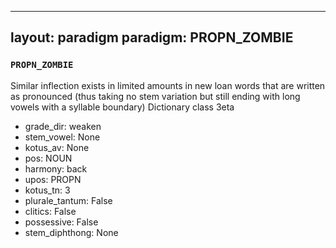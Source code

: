 
---
layout: paradigm
paradigm: PROPN_ZOMBIE
---
### ` PROPN_ZOMBIE `

Similar inflection exists in limited amounts in new loan words that are written as pronounced (thus taking no stem variation but still ending with long vowels with a syllable boundary) Dictionary class 3eta
* grade_dir: weaken
* stem_vowel: None
* kotus_av: None
* pos: NOUN
* harmony: back
* upos: PROPN
* kotus_tn: 3
* plurale_tantum: False
* clitics: False
* possessive: False
* stem_diphthong: None
